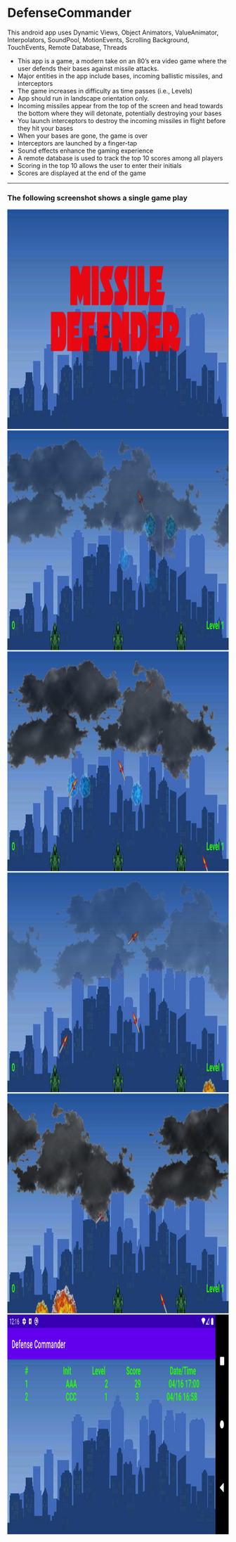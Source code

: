 # DefenseCommander

This android app uses Dynamic Views, Object Animators, ValueAnimator, Interpolators, SoundPool, MotionEvents,
Scrolling Background, TouchEvents, Remote Database, Threads

- This app is a game, a modern take on an 80’s era video game where the user defends their bases against
missile attacks.
- Major entities in the app include bases, incoming ballistic missiles, and interceptors
- The game increases in difficulty as time passes (i.e., Levels)
- App should run in landscape orientation only.
- Incoming missiles appear from the top of the screen and head towards the bottom where they will
detonate, potentially destroying your bases
- You launch interceptors to destroy the incoming missiles in flight before they hit your bases
- When your bases are gone, the game is over
- Interceptors are launched by a finger-tap
- Sound effects enhance the gaming experience
- A remote database is used to track the top 10 scores among all players
- Scoring in the top 10 allows the user to enter their initials
- Scores are displayed at the end of the game
---
### The following screenshot shows a single game play
<img src="https://github.com/allanzguan/DefenseCommander/blob/main/screenshot/Screenshot_1618636532.png" height="500">
<img src="https://github.com/allanzguan/DefenseCommander/blob/main/screenshot/Screenshot_1618636574.png" height="500">
<img src="https://github.com/allanzguan/DefenseCommander/blob/main/screenshot/Screenshot_1618636582.png" height="500">
<img src="https://github.com/allanzguan/DefenseCommander/blob/main/screenshot/Screenshot_1618636584.png" height="500">
<img src="https://github.com/allanzguan/DefenseCommander/blob/main/screenshot/Screenshot_1618636587.png" height="500">
<img src="https://github.com/allanzguan/DefenseCommander/blob/main/screenshot/Screenshot_1618636609.png" height="500">
